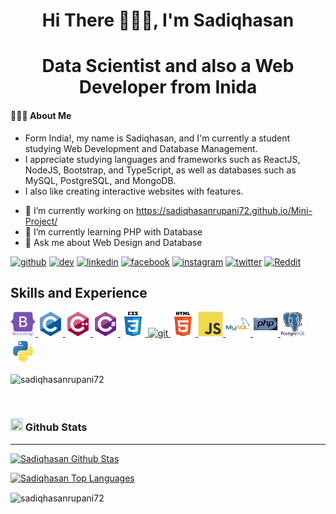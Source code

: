 <h1 align="center"> Hi There 🙋🏻‍♂️, I'm Sadiqhasan<?/h1>

<h1 align="center"> Data Scientist and also a Web Developer from Inida </h1>

<h4> 🙋🏻‍♂️ About Me</h4>
<ul>
  <li>Form India!, my name is Sadiqhasan, and I'm currently a student studying Web Development and Database Management.</li>
  <li>I appreciate studying languages and frameworks such as ReactJS, NodeJS, Bootstrap, and TypeScript, as well as databases such as MySQL, PostgreSQL, and MongoDB.</li>
  <li> I also like creating interactive websites with features.</li>
</ul>

- 🔭 I’m currently working on https://sadiqhasanrupani72.github.io/Mini-Project/ 
- 🌱 I’m currently learning PHP with Database 
- 💬 Ask me about Web Design and Database 


[<img src='https://cdn.jsdelivr.net/npm/simple-icons@3.0.1/icons/github.svg' alt='github' height='40'>](https://github.com/SadiqhasanRupani72)  [<img src='https://cdn.jsdelivr.net/npm/simple-icons@3.0.1/icons/dev-dot-to.svg' alt='dev' height='40'>](https://dev.to/sadiqhasanrupani72)  [<img src='https://cdn.jsdelivr.net/npm/simple-icons@3.0.1/icons/linkedin.svg' alt='linkedin' height='40'>](https://www.linkedin.com/in/https://www.linkedin.com/in/sadiqhasan-rupani-a50730175//)  [<img src='https://cdn.jsdelivr.net/npm/simple-icons@3.0.1/icons/facebook.svg' alt='facebook' height='40'>](https://www.facebook.com/Sh-Rupani)  [<img src='https://cdn.jsdelivr.net/npm/simple-icons@3.0.1/icons/instagram.svg' alt='instagram' height='40'>](https://www.instagram.com/s_h__r_u_p_a_n_i/)  [<img src='https://cdn.jsdelivr.net/npm/simple-icons@3.0.1/icons/twitter.svg' alt='twitter' height='40'>](https://twitter.com/sh_rupani_1)  [<img src='https://cdn.jsdelivr.net/npm/simple-icons@3.0.1/icons/reddit.svg' alt='Reddit' height='40'>](https://www.reddit.com/user/Sh_Rupani)  

## Skills and Experience

<p align="left"> <a href="https://getbootstrap.com" target="_blank" rel="noreferrer"> <img src="https://raw.githubusercontent.com/devicons/devicon/master/icons/bootstrap/bootstrap-plain-wordmark.svg" alt="bootstrap" width="40" height="40"/> </a> <a href="https://www.cprogramming.com/" target="_blank" rel="noreferrer"> <img src="https://raw.githubusercontent.com/devicons/devicon/master/icons/c/c-original.svg" alt="c" width="40" height="40"/> </a> <a href="https://www.w3schools.com/cpp/" target="_blank" rel="noreferrer"> <img src="https://raw.githubusercontent.com/devicons/devicon/master/icons/cplusplus/cplusplus-original.svg" alt="cplusplus" width="40" height="40"/> </a> <a href="https://www.w3schools.com/cs/" target="_blank" rel="noreferrer"> <img src="https://raw.githubusercontent.com/devicons/devicon/master/icons/csharp/csharp-original.svg" alt="csharp" width="40" height="40"/> </a> <a href="https://www.w3schools.com/css/" target="_blank" rel="noreferrer"> <img src="https://raw.githubusercontent.com/devicons/devicon/master/icons/css3/css3-original-wordmark.svg" alt="css3" width="40" height="40"/> </a> <a href="https://git-scm.com/" target="_blank" rel="noreferrer"> <img src="https://www.vectorlogo.zone/logos/git-scm/git-scm-icon.svg" alt="git" width="40" height="40"/> </a> <a href="https://www.w3.org/html/" target="_blank" rel="noreferrer"> <img src="https://raw.githubusercontent.com/devicons/devicon/master/icons/html5/html5-original-wordmark.svg" alt="html5" width="40" height="40"/> </a> <a href="https://developer.mozilla.org/en-US/docs/Web/JavaScript" target="_blank" rel="noreferrer"> <img src="https://raw.githubusercontent.com/devicons/devicon/master/icons/javascript/javascript-original.svg" alt="javascript" width="40" height="40"/> </a> <a href="https://www.mysql.com/" target="_blank" rel="noreferrer"> <img src="https://raw.githubusercontent.com/devicons/devicon/master/icons/mysql/mysql-original-wordmark.svg" alt="mysql" width="40" height="40"/> </a> <a href="https://www.php.net" target="_blank" rel="noreferrer"> <img src="https://raw.githubusercontent.com/devicons/devicon/master/icons/php/php-original.svg" alt="php" width="40" height="40"/> </a> <a href="https://www.postgresql.org" target="_blank" rel="noreferrer"> <img src="https://raw.githubusercontent.com/devicons/devicon/master/icons/postgresql/postgresql-original-wordmark.svg" alt="postgresql" width="40" height="40"/> </a> <a href="https://www.python.org" target="_blank" rel="noreferrer"> <img src="https://raw.githubusercontent.com/devicons/devicon/master/icons/python/python-original.svg" alt="python" width="40" height="40"/> </a> </p>

<p align="left"> <img src="https://komarev.com/ghpvc/?username=sadiqhasanrupani72&label=Profile%20views&color=0e75b6&style=flat" alt="sadiqhasanrupani72" /> </p>

<p align="left"> <a href="https://twitter.com/" target="blank"><img src="https://img.shields.io/twitter/follow/?logo=twitter&style=for-the-badge" alt="" /></a> </p>

<h3 align="left"> <img src="https://emojipedia-us.s3.dualstack.us-west-1.amazonaws.com/thumbs/160/microsoft/310/bar-chart_1f4ca.png" width="20px" height="20px"> Github Stats </h3><hr>
<p align="left">
</p>
<a href="https://github.com/SadiqhasanRupani72" target="_blank"><img alt="Sadiqhasan Github Stas" src="https://github-readme-stats.vercel.app/api?username=SadiqhasanRupani72&show_icons=true&count_private=true&theme=react&hide_border=true&bg_color=0D1117" width="50%" /></a>

<a href="https://github.com/SadiqhasanRupani72"><img alt="Sadiqhasan Top Languages" src="https://github-readme-stats.vercel.app/api/top-langs/?username=SadiqhasanRupani72&langs_count=8&count_private=true&layout=compact&theme=react&hide_border=true&bg_color=0D1117" width="45%"/></a>

<p><img align="center" src="https://github-readme-streak-stats.herokuapp.com/?user=sadiqhasanrupani72&" alt="sadiqhasanrupani72" /></p>  
